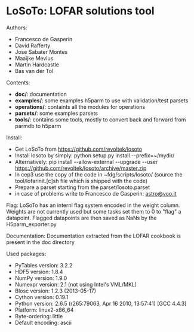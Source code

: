 LoSoTo: LOFAR solutions tool
============================

Authors:
* Francesco de Gasperin
* David Rafferty
* Jose Sabater Montes
* Maaijke Mevius
* Martin Hardcastle
* Bas van der Tol

Contents:
* __doc/__: documentation
* __examples/__: some examples h5parm to use with validation/test parsets
* __operations/__: containts all the modules for operations
* __parsets/__: some examples parsets
* __tools/__: contains some tools, mostly to convert back and forward from parmdb to h5parm

Install:
* Get LoSoTo from https://github.com/revoltek/losoto 
* Install losoto by simply: python setup.py install --prefix=~/mydir/
* Alternatively: pip install --allow-external --upgrade --user https://github.com/revoltek/losoto/archive/master.zip 
* In cep3 use the copy of the code in ~fdg/scripts/losoto/ (source the tool/lofarinit.[c]sh file which is shipped with the code)
* Prepare a parset starting from the parset/losoto.parset
* in case of problems write to Francesco de Gasperin: astro@voo.it

Flag:
LoSoTo has an internl flag system encoded in the weight column. Weights are not currently used but some tasks set them to 0 to "flag" a datapoint. Flagged datapoints are then saved as NaNs by the H5parm_exporter.py

Documentation:
Documentation extracted from the LOFAR cookbook is present in the doc directory

Used packages:
* PyTables version:  3.2.2
* HDF5 version:      1.8.4
* NumPy version:     1.9.0
* Numexpr version:   2.1 (not using Intel's VML/MKL)
* Blosc version:     1.2.3 (2013-05-17)
* Cython version:    0.19.1
* Python version:    2.6.5 (r265:79063, Apr 16 2010, 13:57:41) [GCC 4.4.3]
* Platform:          linux2-x86_64
* Byte-ordering:     little
* Default encoding:  ascii
